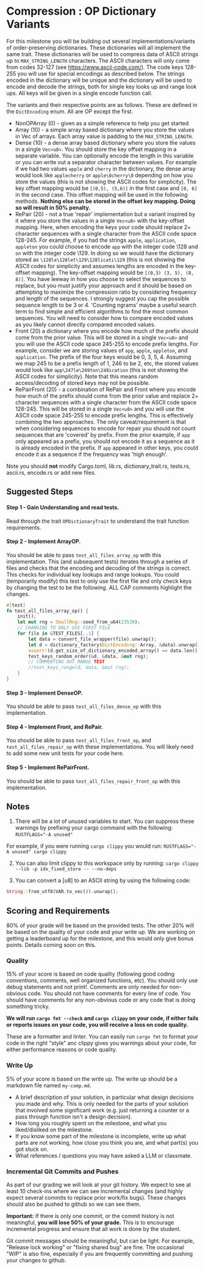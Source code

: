 # Compression : OP Dictionary Variants

For this milestone you will be building out several implementations/variants of order-preserving dictionaries. These dictionaries will all implement the same trait. These dictionaries will be used to compress data of ASCII strings up to `MAX_STRING_LENGTH` characters. The ASCII characters will only come from codes 32-127 (see https://www.ascii-code.com/). The code keys 128-255 you will use for special encodings as described below. The strings encoded in the dictionary will be unique and the dictionary will be used to encode and decode the strings, both for single key looks up and range look ups.  All keys will be given in a single encode function call.  

The variants and their respective points are as follows. These are defined in the `DictEncoding` enum.  All are OP except the first.
 - NonOPArray (0) - given as a simple reference to help you get started
 - Array (10) - a simple array based dictionary where you store the values  in Vec of arrays. Each array value is padding to the `MAX_STRING_LENGTH`.
 - Dense (10) - a dense array based dictionary where you store the values in a single `Vec<u8>`. You should store the key offset mapping in a separate variable.  You can optionally encode the length in this variable or you can write out a separator character between values. For example if we had two values `apple` and `cherry` in the dictionary, the dense array would look like `applecherry` or `apple\0cherry\0` depending on how you store the values (this is not showing the ASCII codes for simplicity).  The key offset mapping would be `[(0,5), (5,6)]` in the first case  and `[0, 6]` in the second case. This offset mapping will be used in the following methods.  **Nothing else can be stored in the offset key mapping. Doing so will result in 50% penalty.**
 - RePair (20) - not a true 'repair' implementation but a variant inspired by it where you store the values in a single `Vec<u8>` with the key-offset mapping. Here, when encoding the keys your code should replace 2+ character sequences with a single character from the ASCII code space 128-245. For example, if you had the strings `apple`, `application`, `appleton` you could choose to encode `app` with the integer code \128 and `on` with the integer code \129. In doing so we would have the dictionary stored as `\128le\128let\129\128licati\129` (this is not showing the ASCII codes for simplicity and assumes lengths are encoded in the key-offset mapping).  The key-offset mapping would be `[(0,3) (3, 5), (8, 8)]`.  You have leeway in how you choose to select the sequences to replace, but you must justify your approach and it should be based on attempting to maximize the compression ratio by considering frequency and length of the sequences. I strongly suggest you cap the possible sequence length to be 3 or 4. 'Counting ngrams' maybe a useful search term to find simple and efficient algorithms to find the most common sequences. You will need to consider how to compare encoded values as you likely cannot directly compared encoded values.
 - Front (20) a dictionary where you encode how much of the prefix should come from the prior value. This will be stored in a single `Vec<u8>` and you will use the ASCII code space 245-255 to encode prefix lengths. For example, consider we are storing values of `app`, `apple`, `appleton`, and `application`. The prefix of the four keys would be 0, 3, 5, 4. Assuming we map 245 to be a prefix length of 1, 246 to be 2, etc, the stored values would look like `app\247le\249ton\248ication` (this is not showing the ASCII codes for simplicity).  Note that this means random access/decoding of stored keys may not be possible.
 - RePairFront (20) - a combination of RePair and Front where you encode how much of the prefix should come from the prior value and replace 2+ character sequences with a single character from the ASCII code space 128-245. This will be stored in a single `Vec<u8>` and you will use the ASCII code space 245-255 to encode prefix lengths.  This is effectively combining the two approaches. The only caveat/requirement is that when considering sequences to encode for repair you should not count sequences that are 'covered' by prefix. From the prior example, if `app` only appeared as a prefix, you should not encode it as a sequence as it is already encoded in the prefix. If `app` appeared in other keys, you could encode it as a sequence if the frequency was 'high enough'.

Note you should **not** modify Cargo.toml, lib.rs, dictionary_trait.rs, tests.rs, ascii.rs, encode.rs or add new files. 


## Suggested Steps 
#### Step 1  - Gain Understanding and read tests.
Read through the trait `OPDictionaryTrait` to understand the trait function requirements.

#### Step 2 - Implement ArrayOP. 
You should be able to pass `test_all_files_array_op` with this implementation. This (and subsequent tests) iterates through a series of files and checks that the encoding and decoding of the strings is correct. This checks for individual key lookups and range lookups. You could (temporarily modify) this test to only use the first file and only check keys by changing the test to be the following. ALL CAP comments highlight the changes.

```rust
#[test]
fn test_all_files_array_op() {
    init();
    let mut rng = SmallRng::seed_from_u64(23530);
    // CHANGING TO ONLY USE FIRST FILE
    for file in &TEST_FILES[..1] { 
        let data = convert_file_wrapper(file).unwrap();
        let d = dictionary_factory(DictEncoding::Array, &data).unwrap();
        assert!(d.get_size_of_dictionary_encoded_array() == data.len() * MAX_STRING_LENGTH);
        test_keys_random_order(&d, &data, &mut rng);
        // COMMENTING OUT RANGE TEST
        //test_keys_range(d, data, &mut rng);
    }
}
```

#### Step 3 - Implement DenseOP. 
You should be able to pass `test_all_files_dense_op` with this implementation.

#### Step 4 - Implement Front, and RePair. 
You should be able to pass `test_all_files_front_op`, and `test_all_files_repair_op` with these implementations. You will likely need to add some new unit tests for your code here.

#### Step 5 - Implement RePairFront. 
You should be able to pass `test_all_files_repair_front_op` with this implementation.

## Notes

1) There will be a lot of unused variables to start. You can suppress these warnings by prefixing your cargo command with the following:
`RUSTFLAGS="-A unused"`

For example, if you were running `cargo clippy` you would run:
`RUSTFLAGS="-A unused" cargo clippy`

2) You can also limit clippy to this workspace only by running:
`cargo clippy --lib -p idx_fixed_store -- --no-deps`

3) You can convert a [u8] to an ASCII string by using the following code:
```rust
String::from_utf8(VAR.to_vec()).unwrap();
```

## Scoring and Requirements
80% of your grade will be based on the provided tests. The other 20% will be based on the quality of your code and your write up. We are working on getting a leaderboard up for the milestone, and this would only give bonus points. Details coming soon on this.

### Quality
15% of your score is based on code quality (following good coding conventions, comments, well organized functions, etc). You should only use debug statements and not print!.  Comments are only needed for non-obvious code.  You should not have comments for every line of code.  You should have comments for any non-obvious code or any code that is doing something tricky.

**We will run `cargo fmt --check` and `cargo clippy` on your code, if either fails or reports issues on your code, you will receive a loss on code quality.** 

These are a formatter and linter. You can easily run `cargo fmt` to format your code in the right "style" anc clippy gives you warnings about your code, for either performance reasons or code quality. 

### Write Up
5% of your score is based on the write up.  The write up should be a markdown file named `my-comp.md`.
- A brief description of your solution, in particular what design decisions you made and why. This is only needed for the parts of your solution that involved some significant work (e.g. just returning a counter or a pass through function isn't a design decision).
- How long you roughly spent on the milestone, and what you liked/disliked on the milestone.
- If you know some part of the milestone is incomplete, write up what parts are not working, how close you think you are, and what part(s) you got stuck on.
- What references / questions you may have asked a LLM or classmate.

### Incremental Git Commits and Pushes
As part of our grading we will look at your git history.  We expect to see at least 10 check-ins where we can see incremental changes (and highly expect several commits to replace prior work/fix bugs). These changes should also be pushed to github so we can see them.

**Important:** If there is only one commit, or the commit history is not meaningful, **you will lose 50% of your grade.** This is to encourage incremental progress and ensure that all work is done by the student.

Git commit messages should be meaningful, but can be light. For example, "Release lock working" or "fixing shared bug" are fine. The occasional "WIP" is also fine, especially if you are frequently committing and pushing your changes to github.
